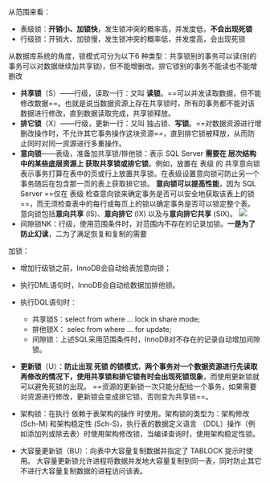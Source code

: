 从范围来看：
- 表级锁：**开销小、加锁快**，发生锁冲突的概率高，并发度低，**不会出现死锁**
- 行级锁：开销大、加锁慢，发生锁冲突的概率低，并发度高，会出现死锁

从数据库系统的角度，锁模式可分为以下6 种类型：共享锁别的事务可以读(别的事务可以对数据继续加共享锁)，但不能增删改。排它锁别的事务不能读也不能增删改
- **共享锁**（S）——行级，读取一行：又叫 **读锁**。==可以并发读取数据，但不能修改数据==。也就是说当数据资源上存在共享锁时，所有的事务都不能对该数据进行修改，直到数据读取完成，共享锁释放。
- **排它锁**（X）——行级，更新一行：又叫 独占锁、**写锁**。==对数据资源进行增删改操作时，不允许其它事务操作这块资源==，直到排它锁被释放，从而防止同时对同一资源进行多重操作。
- **意向锁**——表级，准备加共享锁/排他锁：表示 SQL Server **需要在 层次结构中的某些底层资源上 获取共享锁或排它锁**。例如，放置在 表级 的 共享意向锁 表示事务打算在表中的页或行上放置共享锁。在表级设置意向锁可防止另一个事务随后在包含那一页的表上获取排它锁。
  **意向锁可以提高性能**，因为 SQL Server ==仅在 表级 检查意向锁来确定事务是否可以安全地获取该表上的锁==，而无须检查表中的每行或每页上的锁以确定事务是否可以锁定整个表。
  意向锁包括**意向共享** (IS)、**意向排它** (IX) 以及与**意向排它共享** (SIX)。
  ![](https://image-1307616428.cos.ap-beijing.myqcloud.com/Obsidian/202304201647932.png)
- 间隙锁NK：行级，使用范围条件时，对范围内不存在的记录加锁。**一是为了防止幻读**，二为了满足恢复和复制的需要

加锁：
- 增加行级锁之前，InnoDB会自动给表加意向锁；
- 执行DML语句时，InnoDB会自动给数据加排他锁。
- 执行DQL语句时：
	- 共享锁S：select from where ... lock in share mode;
	- 排他锁X： selec from where ... for update;
	- 间隙锁：上述SQL采用范围条件时，InnoDB对不存在的记录自动增加间隙锁。

- **更新锁**（U）：**防止出现 死锁 的锁模式**，**两个事务对一个数据资源进行先读取再修改的情况下，使用共享锁和排它锁有时会出现死锁现象**，而使用更新锁就可以避免死锁的出现。
  ==资源的更新锁一次只能分配给一个事务，如果需要对资源进行修改，更新锁会变成排它锁，否则变为共享锁==。
- 架构锁：在执行 依赖于表架构的操作 时使用。架构锁的类型为：架构修改 (Sch-M) 和架构稳定性 (Sch-S)，执行表的数据定义语言 （DDL）操作（例如添加列或除去表）时使用架构修改锁，当编译查询时，使用架构稳定性锁。
- 大容量更新锁（BU）：向表中大容量复制数据并指定了 TABLOCK 提示时使用。 大容量更新锁允许进程将数据并发地大容量复制到同一表，同时防止其它不进行大容量复制数据的进程访问该表。

